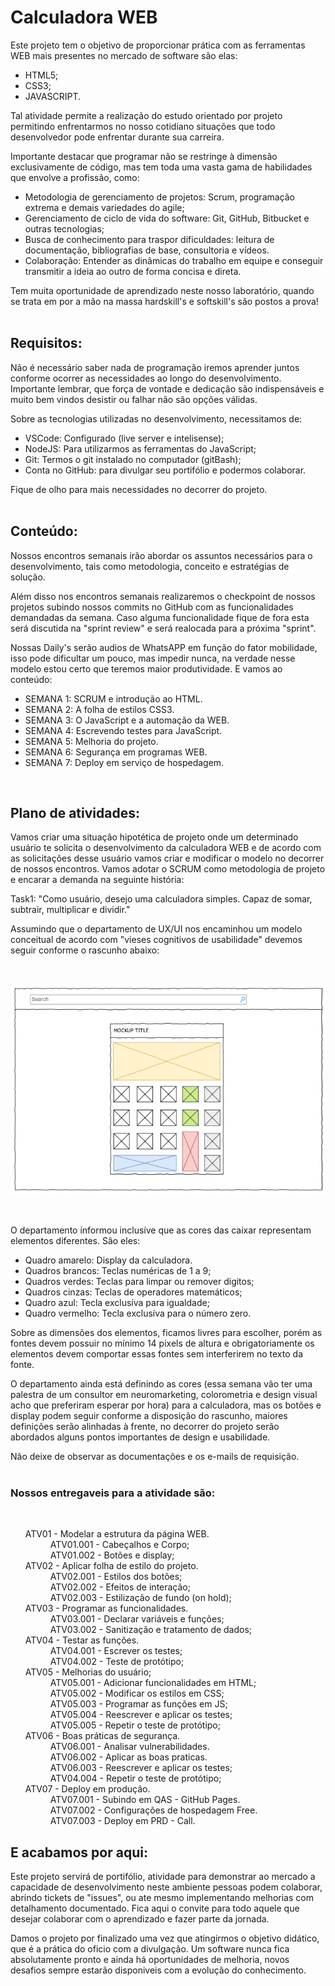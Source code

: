 # Calculadora WEB

Este projeto tem o objetivo de proporcionar prática com as ferramentas WEB mais presentes no mercado de software são elas:
<ul>
    <li> HTML5; </li>
    <li> CSS3;  </li>
    <li> JAVASCRIPT. </li>
</ul> 
Tal atividade permite a realização do estudo orientado por projeto permitindo enfrentarmos no nosso cotidiano situações que todo desenvolvedor pode enfrentar durante sua carreira.

Importante destacar que programar não se restringe à dimensão exclusivamente de código, mas tem toda uma vasta gama de habilidades que envolve a profissão, como: 
<ul>
    <li> Metodologia de gerenciamento de projetos: Scrum, programação extrema e demais variedades do agile;</li>
    <li> Gerenciamento de ciclo de vida do software: Git, GitHub, Bitbucket e outras tecnologias;</li>
    <li> Busca de conhecimento para traspor dificuldades: leitura de documentação, bibliografias de base, consultoria e vídeos.</li>
    <li> Colaboração: Entender as dinâmicas do trabalho em equipe e conseguir transmitir a ideia ao outro de forma concisa e direta.
</ul>

Tem muita oportunidade de aprendizado neste nosso laboratório, quando se trata em por a mão na massa hardskill's e softskill's são postos a prova!<br><br>

## Requisitos:
Não é necessário saber nada de programação iremos aprender juntos conforme ocorrer as necessidades ao longo do desenvolvimento. Importante lembrar, que força de vontade e dedicação são indispensáveis e muito bem vindos desistir ou falhar não são opções válidas.

Sobre as tecnologias utilizadas no desenvolvimento, necessitamos de:
<ul>
    <li> VSCode: Configurado (live server e intelisense);</li>
    <li> NodeJS: Para utilizarmos as ferramentas do JavaScript;</li>
    <li> Git: Termos o git instalado no computador (gitBash);</li>
    <li> Conta no GitHub: para divulgar seu portifólio e podermos colaborar.</li>
</ul>
Fique de olho para mais necessidades no decorrer do projeto.<br><br>

## Conteúdo:
Nossos encontros semanais irão abordar os assuntos necessários para o desenvolvimento, tais como metodologia, conceito e estratégias de solução.

Além disso nos encontros semanais realizaremos o checkpoint de nossos projetos subindo nossos commits no GitHub com as funcionalidades demandadas da semana. Caso alguma funcionalidade fique de fora esta será discutida na "sprint review" e será realocada para a próxima "sprint".

Nossas Daily's serão audios de WhatsAPP em função do fator mobilidade, isso pode dificultar um pouco, mas impedir nunca, na verdade nesse modelo estou certo que teremos maior produtividade. E vamos ao conteúdo:
<ul>
<li> SEMANA 1: SCRUM e introdução ao HTML.</li>
<li> SEMANA 2: A folha de estilos CSS3.</li>
<li> SEMANA 3: O JavaScript e a automação da WEB.</li>
<li> SEMANA 4: Escrevendo testes para JavaScript.</li>
<li> SEMANA 5: Melhoria do projeto.</li>
<li> SEMANA 6: Segurança em programas WEB.</li>
<li> SEMANA 7: Deploy em serviço de hospedagem.</li>
</ul>
<br>

## Plano de atividades:
Vamos criar uma situação hipotética de projeto onde um determinado usuário te solicita o desenvolvimento da calculadora WEB e de acordo com as solicitações desse usuário vamos criar e modificar o modelo no decorrer de nossos encontros. Vamos adotar o SCRUM como metodologia de projeto e encarar a demanda na seguinte história:

Task1: "Como usuário, desejo uma calculadora simples. Capaz de somar, subtrair, multiplicar e dividir."

Assumindo que o departamento de UX/UI nos encaminhou um modelo conceitual de acordo com "vieses cognitivos de usabilidade" devemos seguir conforme o rascunho abaixo:

</br>
    <p style="text-align:center;"><img src="mockup.png" alt="UX/UI - Mockup"></img></p>
</br>

O departamento informou inclusíve que as cores das caixar representam elementos diferentes. São eles:
<ul>
<li> Quadro amarelo: Display da calculadora.</li>
<li> Quadros brancos: Teclas numéricas de 1 a 9;</li>
<li> Quadros verdes: Teclas para limpar ou remover digitos;</li>
<li> Quadros cinzas: Teclas de operadores matemáticos;</li>
<li> Quadro azul: Tecla exclusíva para igualdade;</li>
<li> Quadro vermelho: Tecla exclusíva para o número zero.</li>
</ul>

Sobre as dimensões dos elementos, ficamos livres para escolher, porém as fontes devem possuir no mínimo 14 pixels de altura e obrigatoriamente os elementos devem comportar essas fontes sem interferirem no texto da fonte.

O departamento ainda está definindo as cores (essa semana vão ter uma palestra de um consultor em neuromarketing, colorometria e design visual acho que preferiram esperar por hora) para a calculadora, mas os botões e display podem seguir conforme a disposição do rascunho, maiores definições serão alinhadas à frente, no decorrer do projeto serão abordados alguns pontos importantes de design e usabilidade.

Não deixe de observar as documentações e os e-mails de requisição.
<br>
<br>


### Nossos entregaveis para a atividade são:
<br>
<ul>
<dt> ATV01 - Modelar a estrutura da página WEB.
<dd> ATV01.001 - Cabeçalhos e Corpo;
<dd> ATV01.002 - Botões e display;
<dt> ATV02 - Aplicar folha de estilo do projeto.
<dd> ATV02.001 - Estilos dos botões;
<dd> ATV02.002 - Efeitos de interação;
<dd> ATV02.003 - Estilização de fundo (on hold);
<dt> ATV03 - Programar as funcionalidades.
<dd> ATV03.001 - Declarar variáveis e funções;
<dd> ATV03.002 - Sanitização e tratamento de dados;
<dt> ATV04 - Testar as funções.
<dd> ATV04.001 - Escrever os testes;
<dd> ATV04.002 - Teste de protótipo;
<dt> ATV05 - Melhorias do usuário;
<dd> ATV05.001 - Adicionar funcionalidades em HTML;
<dd> ATV05.002 - Modificar os estilos em CSS;
<dd> ATV05.003 - Programar as funções em JS;
<dd> ATV05.004 - Reescrever e aplicar os testes;
<dd> ATV05.005 - Repetir o teste de protótipo;
<dt> ATV06 - Boas práticas de segurança.
<dd> ATV06.001 - Analisar vulnerabilidades.
<dd> ATV06.002 - Aplicar as boas praticas.
<dd> ATV06.003 - Reescrever e aplicar os testes;
<dd> ATV04.004 - Repetir o teste de protótipo;
<dt> ATV07 -  Deploy em produção.
<dd> ATV07.001 - Subindo em QAS - GitHub Pages.
<dd> ATV07.002 - Configurações de hospedagem Free.
<dd> ATV07.003 - Deploy em PRD - Call.
</ul>

## E acabamos por aqui:

Este projeto servirá de portifólio, atividade para demonstrar ao mercado a capacidade de desenvolvimento neste ambiente pessoas podem colaborar, abrindo tickets de "issues", ou ate mesmo implementando melhorias com detalhamento documentado. Fica aqui o convite para todo aquele que desejar colaborar com o aprendizado e fazer parte da jornada.

Damos o projeto por finalizado uma vez que atingirmos o objetivo didático, que é a prática do oficio com a divulgação. Um software nunca fica absolutamente pronto e ainda há oportunidades de melhoria, novos desafios sempre estarão disponiveis com a evolução do conhecimento.